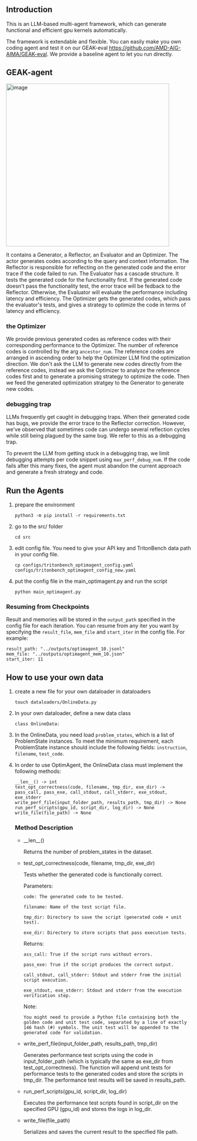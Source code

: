 ## Introduction

This is an LLM-based multi-agent framework, which can generate functional and efficient gpu kernels automatically.

The framework is extendable and flexible. You can easily make you own coding agent and test it on our GEAK-eval https://github.com/AMD-AIG-AIMA/GEAK-eval.
We provide a baseline agent to let you run directly.

## GEAK-agent
<img width="443" alt="image" src="https://github.com/user-attachments/assets/f5841a54-e3f1-4256-a380-0c75cff086e4" />

It contains a Generator, a Reflector, an Evaluator and an Optimizer. The actor generates codes according to the query and context information. The Reflector is responsible for reflecting on the generated code and the error trace if the code failed to run. The Evaluator has a cascade structure. It tests the generated code for the functionality first. If the generated code doesn't pass the functionality test, the error trace will be fedback to the Reflector. Otherwise, the Evaluator will evaluate the performance including latency and efficiency. The Optimizer gets the generated codes, which pass the evaluator's tests, and gives a strategy to optimize the code in terms of latency and efficiency.

### the Optimizer
We provide previous generated codes as reference codes with their corresponding performance to the Optimizer. The number of reference codes is controlled by the arg  `ancestor_num`. The reference codes are arranged in ascending order to help the Optimizer LLM find the optimization direction. We don't ask the LLM to generate new codes directly from the reference codes, instead we ask the Optimizer to analyze the reference codes first and to generate a promising strategy to optimize the code. Then we feed the generated optimization stratgey to the Generator to generate new codes.

### debugging trap
LLMs frequently get caught in debugging traps. When their generated code has bugs, we provide the error trace to the Reflector correction. However, we've observed that sometimes code can undergo several reflection cycles while still being plagued by the same bug. We refer to this as a debugging trap.

To prevent the LLM from getting stuck in a debugging trap, we limit debugging attempts per code snippet using `max_perf_debug_num`. If the code fails after this many fixes, the agent must abandon the current approach and generate a fresh strategy and code.

## Run the Agents
1. prepare the environment
   ```
   python3 -m pip install -r requirements.txt
   ```

2. go to the src/ folder
   ```
   cd src
   ```

3. edit config file. You need to give your API key and TritonBench data path in your config file.
   ```
   cp configs/tritonbench_optimagent_config.yaml configs/tritonbench_optimagent_config_new.yaml
   ```
   
4. put the config file in the main_optimagent.py and run the script
   ```
   python main_optimagent.py
   ```

### Resuming from Checkpoints
Result and memories will be stored in the `output_path` specified in the config file for each iteration. You can resume from any iter you want by specifying the `result_file`, `mem_file` and `start_iter` in the config file. For example:
```
result_path: "../outputs/optimagent_10.jsonl"
mem_file: "../outputs/optimagent_mem_10.json"
start_iter: 11
```

## How to use your own data
1. create a new file for your own dataloader in dataloaders
   ```
   touch dataloaders/OnlineData.py
   ```

2. In your own dataloader, define a new data class
   ```
   class OnlineData:
   ```

3. In the OnlineData, you need load `problem_states`, which is a list of ProblemState instances. To meet the minimum requirement, each ProblemState instance should include the following fields: `instruction`, `filename`, `test_code`.

4. In order to use OptimAgent, the OnlineData class must implement the following methods:
   ```
   __len__() -> int
   test_opt_correctness(code, filename, tmp_dir, exe_dir) -> pass_call, pass_exe, call_stdout, call_stderr, exe_stdout, exe_stderr
   write_perf_file(input_folder_path, results_path, tmp_dir) -> None
   run_perf_scripts(gpu_id, script_dir, log_dir) -> None
   write_file(file_path) -> None

   ```

   ### Method Description
   - \_\_len\_\_()
     
     Returns the number of problem_states in the dataset.

   - test_opt_correctness(code, filename, tmp_dir, exe_dir)
   
     Tests whether the generated code is functionally correct.

     Parameters:
     
         code: The generated code to be tested.
     
         filename: Name of the test script file.
     
         tmp_dir: Directory to save the script (generated code + unit test).
     
         exe_dir: Directory to store scripts that pass execution tests.
   
     Returns:
     
         ass_call: True if the script runs without errors.
     
         pass_exe: True if the script produces the correct output.
     
         call_stdout, call_stderr: Stdout and stderr from the initial script execution.
     
         exe_stdout, exe_stderr: Stdout and stderr from the execution verification step.
   
     Note:
     
         You might need to provide a Python file containing both the golden code and unit test code, separated by a line of exactly 146 hash (#) symbols. The unit test will be appended to the           generated code for validation.
   
   - write_perf_file(input_folder_path, results_path, tmp_dir)
     
     Generates performance test scripts using the code in input_folder_path (which is typically the same as exe_dir from test_opt_correctness). The function will append unit tests for performance tests to the generated codes and store the scripts in tmp_dir. The performance test results will be saved in results_path.

   - run_perf_scripts(gpu_id, script_dir, log_dir)

     Executes the performance test scripts found in script_dir on the specified GPU (gpu_id) and stores the logs in log_dir.

   - write_file(file_path)
     
     Serializes and saves the current result to the specified file path.
